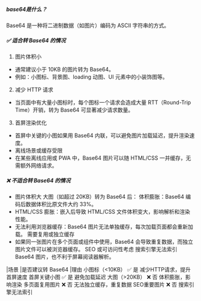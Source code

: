 ##### base64是什么？
Base64 是一种将二进制数据（如图片）编码为 ASCII 字符串的方式。

##### ✅ 适合转 Base64 的情况
1. 图片体积小
+ 通常建议小于 10KB 的图片转为 Base64。
+ 例如：小图标、背景图、loading 动图、UI 元素中的小装饰图等。
2. 减少 HTTP 请求
+ 当页面中有大量小图标时，每个图标一个请求会造成大量 RTT（Round-Trip Time）开销，转为 Base64 可显著减少请求数量。
3. 首屏渲染优化
+ 首屏中关键的小图如果用 Base64 内联，可以避免图片加载延迟，提升渲染速度。
+ 离线场景或缓存受限
+ 在某些离线应用或 PWA 中，Base64 图片可以随 HTML/CSS 一并缓存，无需额外网络请求。

##### ❌ 不适合转 Base64 的情况
+ 图片体积大
大图（如超过 20KB）转为 Base64 后：
体积膨胀：Base64 编码后数据体积比原文件大约 33%。
+ HTML/CSS 膨胀：嵌入后导致 HTML/CSS 文件体积变大，影响解析和渲染性能。
+ 无法利用浏览器缓存：Base64 图片无法单独缓存，每次加载页面都会重新加载。
需要复用或独立缓存
+ 如果同一张图片在多个页面或组件中使用，Base64 会导致重复数据，而独立图片文件可以被浏览器缓存。
SEO 或可访问性考虑
搜索引擎无法索引 Base64 图片，也不利于屏幕阅读器解析。

|场景	|是否建议转 Base64	|理由
小图标（<10KB）	✅ 是	减少HTTP请求，提升首屏速度
首屏关键小图	✅ 是	避免加载延迟
大图（>20KB）	❌ 否	体积膨胀，影响渲染
多页面复用图片	❌ 否	无法独立缓存，重复数据
SEO重要图片	❌ 否	搜索引擎无法索引